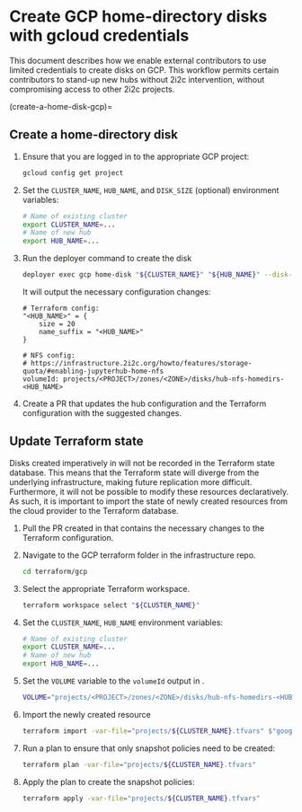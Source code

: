 # Create GCP home-directory disks with gcloud credentials

This document describes how we enable external contributors to use limited credentials to create disks on GCP. This workflow permits certain contributors to stand-up new hubs without 2i2c intervention, without compromising access to other 2i2c projects.

(create-a-home-disk-gcp)=

## Create a home-directory disk

1. Ensure that you are logged in to the appropriate GCP project:

   ```bash
   gcloud config get project
   ```

1. Set the `CLUSTER_NAME`, `HUB_NAME`, and `DISK_SIZE` (optional) environment variables:

   ```bash
   # Name of existing cluster
   export CLUSTER_NAME=...
   # Name of new hub
   export HUB_NAME=...
   ```

1. Run the deployer command to create the disk

   ```bash
   deployer exec gcp home-disk "${CLUSTER_NAME}" "${HUB_NAME}" --disk-size=20

   ```

   It will output the necessary configuration changes:

   ```
   # Terraform config:
   "<HUB_NAME>" = {
       size = 20
       name_suffix = "<HUB_NAME>"
   }

   # NFS config:
   # https://infrastructure.2i2c.org/howto/features/storage-quota/#enabling-jupyterhub-home-nfs
   volumeId: projects/<PROJECT>/zones/<ZONE>/disks/hub-nfs-homedirs-<HUB_NAME>
   ```

1. Create a PR that updates the hub configuration and the Terraform configuration with the suggested changes.

## Update Terraform state

Disks created imperatively in [](#create-a-home-disk-gcp) will not be recorded in the Terraform state database. This means that the Terraform state will diverge from the underlying infrastructure, making future replication more difficult. Furthermore, it will not be possible to modify these resources declaratively. As such, it is important to import the state of newly created resources from the cloud provider to the Terraform database.

1. Pull the PR created in [](#create-a-home-disk-gcp) that contains the necessary changes to the Terraform configuration.

1. Navigate to the GCP terraform folder in the infrastructure repo.

   ```bash
   cd terraform/gcp
   ```

1. Select the appropriate Terraform workspace.

   ```bash
   terraform workspace select "${CLUSTER_NAME}"
   ```

1. Set the `CLUSTER_NAME`, `HUB_NAME` environment variables:

   ```bash
   # Name of existing cluster
   export CLUSTER_NAME=...
   # Name of new hub
   export HUB_NAME=...
   ```

1. Set the `VOLUME` variable to the `volumeId` output in [](#create-a-home-disk-gcp).

   ```bash
   VOLUME="projects/<PROJECT>/zones/<ZONE>/disks/hub-nfs-homedirs-<HUB_NAME>"
   ```

1. Import the newly created resource
   ```bash
   terraform import -var-file="projects/${CLUSTER_NAME}.tfvars" $"google_compute_disk.nfs_homedirs[\"${HUB_NAME}\"]" "${VOLUME#projects/}"
   ```

1. Run a plan to ensure that only snapshot policies need to be created:
   ```bash
   terraform plan -var-file="projects/${CLUSTER_NAME}.tfvars"
   ```

1. Apply the plan to create the snapshot policies:
   ```bash
   terraform apply -var-file="projects/${CLUSTER_NAME}.tfvars"
   ```
